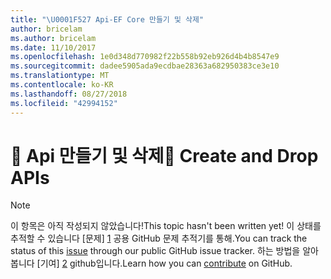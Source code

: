 ```yaml
---
title: "\U0001F527 Api-EF Core 만들기 및 삭제"
author: bricelam
ms.author: bricelam
ms.date: 11/10/2017
ms.openlocfilehash: 1e0d348d770982f22b558b92eb926d4b4b8547e9
ms.sourcegitcommit: dadee5905ada9ecdbae28363a682950383ce3e10
ms.translationtype: MT
ms.contentlocale: ko-KR
ms.lasthandoff: 08/27/2018
ms.locfileid: "42994152"
---
```

# <a name="-create-and-drop-apis"></a><span data-ttu-id="18b62-102">🔧 Api 만들기 및 삭제</span><span class="sxs-lookup"><span data-stu-id="18b62-102">🔧 Create and Drop APIs</span></span>

> [!NOTE]
> <span data-ttu-id="18b62-103">이 항목은 아직 작성되지 않았습니다!</span><span class="sxs-lookup"><span data-stu-id="18b62-103">This topic hasn't been written yet!</span></span> <span data-ttu-id="18b62-104">이 상태를 추적할 수 있습니다 [문제] [ 1] 공용 GitHub 문제 추적기를 통해.</span><span class="sxs-lookup"><span data-stu-id="18b62-104">You can track the status of this [issue][1] through our public GitHub issue tracker.</span></span> <span data-ttu-id="18b62-105">하는 방법을 알아봅니다 [기여] [ 2] github입니다.</span><span class="sxs-lookup"><span data-stu-id="18b62-105">Learn how you can [contribute][2] on GitHub.</span></span>


  [1]: https://github.com/aspnet/EntityFramework.Docs/issues/549
  [2]: https://github.com/aspnet/EntityFramework.Docs/blob/master/CONTRIBUTING.md
